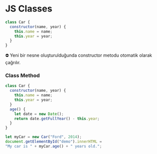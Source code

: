 # JS Classes

```jsx
class Car {
  constructor(name, year) {
    this.name = name;
    this.year = year;
  }
}
```

<aside>
⛔ Yeni bir nesne oluşturulduğunda constructor metodu otomatik olarak çağrılır.

</aside>

### Class Method

```jsx
class Car {
  constructor(name, year) {
    this.name = name;
    this.year = year;
  }
  age() {
    let date = new Date();
    return date.getFullYear() - this.year;
  }
}

let myCar = new Car("Ford", 2014);
document.getElementById("demo").innerHTML =
"My car is " + myCar.age() + " years old.";
```